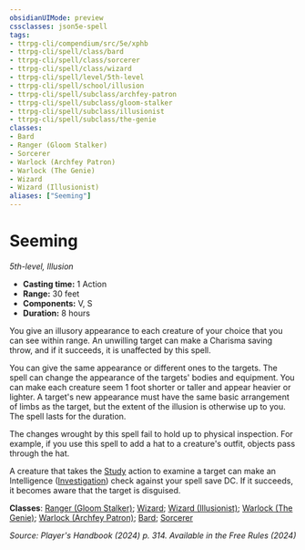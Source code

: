 ```yaml
---
obsidianUIMode: preview
cssclasses: json5e-spell
tags:
- ttrpg-cli/compendium/src/5e/xphb
- ttrpg-cli/spell/class/bard
- ttrpg-cli/spell/class/sorcerer
- ttrpg-cli/spell/class/wizard
- ttrpg-cli/spell/level/5th-level
- ttrpg-cli/spell/school/illusion
- ttrpg-cli/spell/subclass/archfey-patron
- ttrpg-cli/spell/subclass/gloom-stalker
- ttrpg-cli/spell/subclass/illusionist
- ttrpg-cli/spell/subclass/the-genie
classes:
- Bard
- Ranger (Gloom Stalker)
- Sorcerer
- Warlock (Archfey Patron)
- Warlock (The Genie)
- Wizard
- Wizard (Illusionist)
aliases: ["Seeming"]
---
```

# Seeming
*5th-level, Illusion*  


- **Casting time:** 1 Action
- **Range:** 30 feet
- **Components:** V, S
- **Duration:** 8 hours

You give an illusory appearance to each creature of your choice that you can see within range. An unwilling target can make a Charisma saving throw, and if it succeeds, it is unaffected by this spell.

You can give the same appearance or different ones to the targets. The spell can change the appearance of the targets' bodies and equipment. You can make each creature seem 1 foot shorter or taller and appear heavier or lighter. A target's new appearance must have the same basic arrangement of limbs as the target, but the extent of the illusion is otherwise up to you. The spell lasts for the duration.

The changes wrought by this spell fail to hold up to physical inspection. For example, if you use this spell to add a hat to a creature's outfit, objects pass through the hat.

A creature that takes the [Study](2-Mechanics/CLI/rules/actions.md#Study) action to examine a target can make an Intelligence ([Investigation](2-Mechanics/CLI/rules/skills.md#Investigation)) check against your spell save DC. If it succeeds, it becomes aware that the target is disguised.

**Classes**: [Ranger (Gloom Stalker)](2-Mechanics/CLI/lists/list-spells-classes-ranger-xphb-gloom-stalker-xphb.md "subclass=XPHB;class=XPHB"); [Wizard](2-Mechanics/CLI/lists/list-spells-classes-wizard.md); [Wizard (Illusionist)](2-Mechanics/CLI/lists/list-spells-classes-wizard-xphb-illusionist-xphb.md "subclass=XPHB;class=XPHB"); [Warlock (The Genie)](2-Mechanics/CLI/lists/list-spells-classes-warlock-xphb-the-genie-tce.md "subclass=TCE;class=XPHB"); [Warlock (Archfey Patron)](2-Mechanics/CLI/lists/list-spells-classes-warlock-xphb-archfey-patron-xphb.md "subclass=XPHB;class=XPHB"); [Bard](2-Mechanics/CLI/lists/list-spells-classes-bard.md); [Sorcerer](2-Mechanics/CLI/lists/list-spells-classes-sorcerer.md)

*Source: Player's Handbook (2024) p. 314. Available in the Free Rules (2024)*